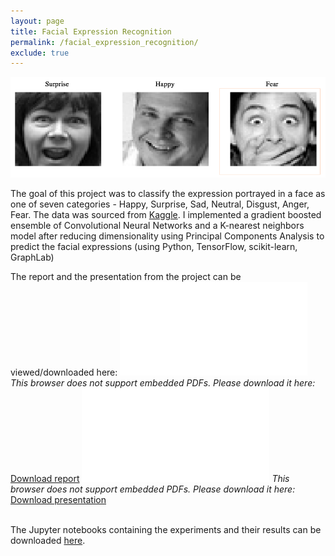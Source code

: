 ```yaml
---
layout: page
title: Facial Expression Recognition
permalink: /facial_expression_recognition/
exclude: true
---
```

![Facial](../files/facial_expression_recognition_image.png?raw=true)

The goal of this project was to classify the expression portrayed in a face as one of seven categories - Happy, Surprise, Sad, Neutral, Disgust, Anger, Fear. The data was sourced from [Kaggle]. I implemented a gradient boosted ensemble of Convolutional Neural Networks and a K-nearest neighbors model after reducing dimensionality using Principal Components Analysis to predict the facial expressions (using Python, TensorFlow, scikit-learn, GraphLab)

[kaggle]: https://www.kaggle.com/c/challenges-in-representation-learning-facial-expression-recognition-challenge

The report and the presentation from the project can be viewed/downloaded here:
<object data="/portfolio/files/facial_expression_recognition_report.pdf" type="application/pdf" width="360px" height="400px">
    <embed src="/portfolio/files/facial_expression_recognition_report.pdf">
        <i>This browser does not support embedded PDFs. Please download it here: </i><a href="/portfolio/files/facial_expression_recognition_report.pdf">Download report</a>
    </embed>
</object>
<object data="/portfolio/files/facial_expression_recognition_presentation.pdf" type="application/pdf" width="360px" height="400px">
    <embed src="/portfolio/files/facial_expression_recognition_presentation.pdf">
	        <i>This browser does not support embedded PDFs. Please download it here: </i><a href="/portfolio/files/facial_expression_recognition_presentation.pdf">Download presentation</a>
    </embed>
</object>

<br>
The Jupyter notebooks containing the experiments and their results can be downloaded <a href='/portfolio/files/facial_expression_recognition_codes.zip'>here</a>.
<!--You can find the source code for Jekyll at GitHub:
[jekyll][jekyll-organization] /
[jekyll](https://github.com/jekyll/jekyll)-->

[jekyll-organization]: https://github.com/jekyll

